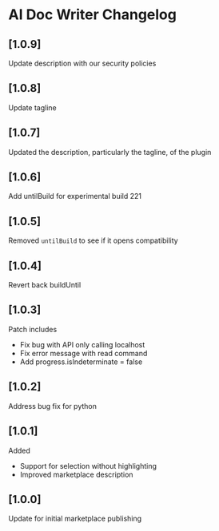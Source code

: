 <!-- Keep a Changelog guide -> https://keepachangelog.com -->

# AI Doc Writer Changelog

## [1.0.9]

Update description with our security policies

## [1.0.8]

Update tagline

## [1.0.7]

Updated the description, particularly the tagline, of the plugin

## [1.0.6]

Add untilBuild for experimental build 221

## [1.0.5]

Removed `untilBuild` to see if it opens compatibility

## [1.0.4]

Revert back buildUntil

## [1.0.3]

Patch includes

- Fix bug with API only calling localhost
- Fix error message with read command
- Add progress.isIndeterminate = false

## [1.0.2]

Address bug fix for python

## [1.0.1]

Added

- Support for selection without highlighting
- Improved marketplace description

## [1.0.0]

Update for initial marketplace publishing
